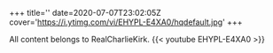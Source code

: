 +++
title=''
date=2020-07-07T23:02:05Z
cover='https://i.ytimg.com/vi/EHYPL-E4XA0/hqdefault.jpg'
+++

All content belongs to RealCharlieKirk.
{{< youtube EHYPL-E4XA0 >}}
